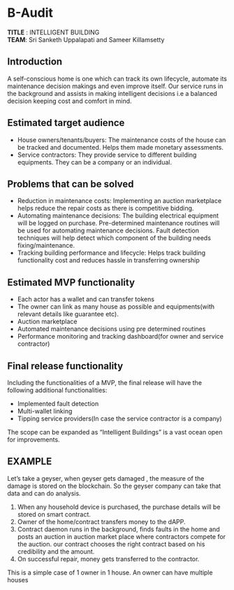 # B-Audit

**TITLE**  : INTELLIGENT BUILDING  
**TEAM**: Sri Sanketh Uppalapati and Sameer Killamsetty  

## Introduction

A self-conscious home is one which can track its own lifecycle, automate its maintenance decision makings and even improve itself. Our service runs in the background and assists in making intelligent decisions i.e a balanced decision keeping cost and comfort in mind.

## Estimated target audience

* House owners/tenants/buyers: The maintenance costs of the house can be tracked and documented. Helps them made monetary assessments.
* Service contractors: They provide service to different building equipments. They can be a company or an individual.

## Problems that can be solved

* Reduction in maintenance costs: Implementing an auction marketplace helps reduce the repair costs as there is competitive bidding.
* Automating maintenance decisions: The building electrical equipment will be logged on purchase. Pre-determined maintenance routines will be used for automating maintenance decisions. Fault detection techniques will help detect which component of the building needs fixing/maintenance.
* Tracking building performance and lifecycle: Helps track building functionality cost and reduces hassle in transferring ownership

## Estimated MVP functionality

* Each actor has a wallet and can transfer tokens
* The owner can link as many house as possible and equipments(with relevant details like guarantee etc).
* Auction marketplace
* Automated maintenance decisions using pre determined routines
* Performance monitoring and tracking dashboard(for owner and service contractor)

## Final release functionality

Including the functionalities of a MVP, the final release will have the following additional functionalities:

* Implemented fault detection
* Multi-wallet linking
* Tipping service providers(In case the service contractor is a company)

The scope can be expanded as “Intelligent Buildings” is a vast ocean open for improvements.

## EXAMPLE

Let’s take a geyser, when geyser gets damaged , the measure of the damage is stored on the blockchain. So the geyser company can take that data and can do analysis.
1. When any household device is purchased, the purchase details will be stored on smart contract.
2. Owner of the home/contract transfers  money to the dAPP.
3. Contract daemon runs in the background, finds faults in the home and posts an auction in auction market place where contractors compete for the auction. our contract chooses the right contract based on his credibility and the amount.
4. On successful repair, money gets transferred to the contractor.

This is a simple case of 1 owner in 1 house. An owner can have multiple houses
